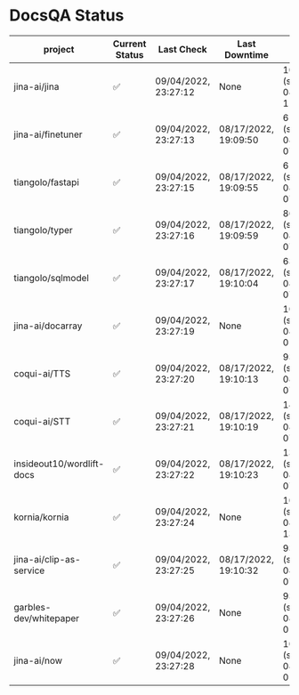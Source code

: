 # DocsQA Status

|         project         |Current Status|     Last Check     |   Last Downtime    |              % Uptime              |
|-------------------------|--------------|--------------------|--------------------|------------------------------------|
|jina-ai/jina             |✅            |09/04/2022, 23:27:12|None                |100.000 (since 08/29/2022, 11:24:14)|
|jina-ai/finetuner        |✅            |09/04/2022, 23:27:13|08/17/2022, 19:09:50|61.160 (since 08/15/2022, 07:09:42) |
|tiangolo/fastapi         |✅            |09/04/2022, 23:27:15|08/17/2022, 19:09:55|61.166 (since 08/15/2022, 07:09:42) |
|tiangolo/typer           |✅            |09/04/2022, 23:27:16|08/17/2022, 19:09:59|86.947 (since 08/15/2022, 07:09:42) |
|tiangolo/sqlmodel        |✅            |09/04/2022, 23:27:17|08/17/2022, 19:10:04|63.203 (since 08/15/2022, 07:09:42) |
|jina-ai/docarray         |✅            |09/04/2022, 23:27:19|None                |100.000 (since 08/24/2022, 01:39:12)|
|coqui-ai/TTS             |✅            |09/04/2022, 23:27:20|08/17/2022, 19:10:13|93.960 (since 08/15/2022, 07:09:42) |
|coqui-ai/STT             |✅            |09/04/2022, 23:27:21|08/17/2022, 19:10:19|142.416 (since 08/15/2022, 07:09:42)|
|insideout10/wordlift-docs|✅            |09/04/2022, 23:27:22|08/17/2022, 19:10:23|137.172 (since 08/15/2022, 07:09:42)|
|kornia/kornia            |✅            |09/04/2022, 23:27:24|None                |100.000 (since 08/30/2022, 13:49:49)|
|jina-ai/clip-as-service  |✅            |09/04/2022, 23:27:25|08/17/2022, 19:10:32|93.971 (since 08/15/2022, 07:09:42) |
|garbles-dev/whitepaper   |✅            |09/04/2022, 23:27:26|None                |93.825 (since 08/24/2022, 01:39:12) |
|jina-ai/now              |✅            |09/04/2022, 23:27:28|None                |100.000 (since 08/24/2022, 01:39:12)|
